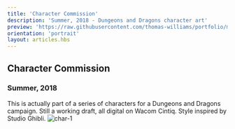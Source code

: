 ```yaml
---
title: 'Character Commission'
description: 'Summer, 2018 - Dungeons and Dragons character art'
preview: 'https://raw.githubusercontent.com/thomas-williams/portfolio/master/pictures/commissions/char-1.png'
orientation: 'portrait'
layout: articles.hbs
---
```

## Character Commission
### Summer, 2018

This is actually part of a series of characters for a Dungeons and Dragons campaign. Still a working draft, all digital on Wacom Cintiq. Style inspired by Studio Ghibli.
![char-1](https://raw.githubusercontent.com/thomas-williams/portfolio/master/pictures/commissions/char-1.png)